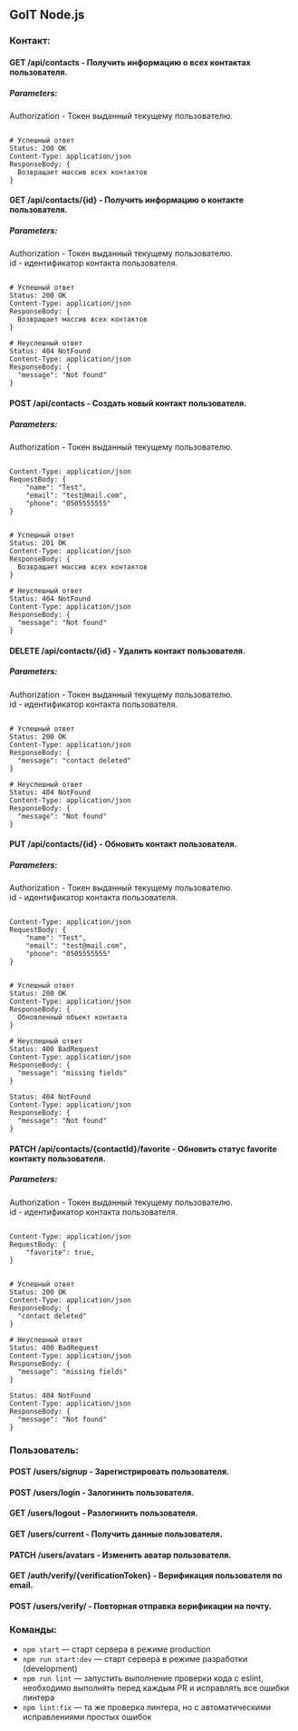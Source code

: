 ## GoIT Node.js

### Контакт:

#### GET /api/contacts - Получить информацию о всех контактах пользователя.

##### Parameters:

Authorization - Токен выданный текущему пользователю.

```shell

# Успешный ответ
Status: 200 OK
Content-Type: application/json
ResponseBody: {
  Возвращает массив всех контактов
}

```

#### GET /api/contacts/{id} - Получить информацию о контакте пользователя.

##### Parameters:

Authorization - Токен выданный текущему пользователю.<br/>
id - идентификатор контакта пользователя.

```shell

# Успешный ответ
Status: 200 OK
Content-Type: application/json
ResponseBody: {
  Возвращает массив всех контактов
}

# Неуспешный ответ
Status: 404 NotFound
Content-Type: application/json
ResponseBody: {
  "message": "Not found"
}

```

#### POST /api/contacts - Создать новый контакт пользователя.

##### Parameters:

Authorization - Токен выданный текущему пользователю.<br/>

```shell

Content-Type: application/json
RequestBody: {
    "name": "Test",
    "email": "test@mail.com",
    "phone": "0505555555"
}

```

```shell

# Успешный ответ
Status: 201 OK
Content-Type: application/json
ResponseBody: {
  Возвращает массив всех контактов
}

# Неуспешный ответ
Status: 404 NotFound
Content-Type: application/json
ResponseBody: {
  "message": "Not found"
}

```

#### DELETE /api/contacts/{id} - Удалить контакт пользователя.

##### Parameters:

Authorization - Токен выданный текущему пользователю.<br/>
id - идентификатор контакта пользователя.

```shell

# Успешный ответ
Status: 200 OK
Content-Type: application/json
ResponseBody: {
  "message": "contact deleted"
}

# Неуспешный ответ
Status: 404 NotFound
Content-Type: application/json
ResponseBody: {
  "message": "Not found"
}

```

#### PUT /api/contacts/{id} - Обновить контакт пользователя.

##### Parameters:

Authorization - Токен выданный текущему пользователю.<br/>
id - идентификатор контакта пользователя.

```shell

Content-Type: application/json
RequestBody: {
    "name": "Test",
    "email": "test@mail.com",
    "phone": "0505555555"
}

```

```shell

# Успешный ответ
Status: 200 OK
Content-Type: application/json
ResponseBody: {
  Обновленный объект контакта
}

# Неуспешный ответ
Status: 400 BadRequest
Content-Type: application/json
ResponseBody: {
  "message": "missing fields"
}

Status: 404 NotFound
Content-Type: application/json
ResponseBody: {
  "message": "Not found"
}

```

#### PATCH /api/contacts/{contactId}/favorite - Обновить статус favorite контакту пользователя.

##### Parameters:

Authorization - Токен выданный текущему пользователю.<br/>
id - идентификатор контакта пользователя.

```shell

Content-Type: application/json
RequestBody: {
    "favorite": true,
}

```

```shell

# Успешный ответ
Status: 200 OK
Content-Type: application/json
ResponseBody: {
  "contact deleted"
}

# Неуспешный ответ
Status: 400 BadRequest
Content-Type: application/json
ResponseBody: {
  "message": "missing fields"
}

Status: 404 NotFound
Content-Type: application/json
ResponseBody: {
  "message": "Not found"
}

```

### Пользователь:

#### POST /users/signup - Зарегистрировать пользователя.

#### POST /users/login - Залогинить пользователя.

#### GET /users/logout - Разлогинить пользователя.

#### GET /users/current - Получить данные пользователя.

#### PATCH /users/avatars - Изменить аватар пользователя.

#### GET /auth/verify/{verificationToken} - Верификация пользователя по email.

#### POST /users/verify/ - Повторная отправка верификации на почту.

### Команды:

- `npm start` &mdash; старт сервера в режиме production
- `npm run start:dev` &mdash; старт сервера в режиме разработки (development)
- `npm run lint` &mdash; запустить выполнение проверки кода с eslint, необходимо выполнять перед каждым PR и исправлять все ошибки линтера
- `npm lint:fix` &mdash; та же проверка линтера, но с автоматическими исправлениями простых ошибок
